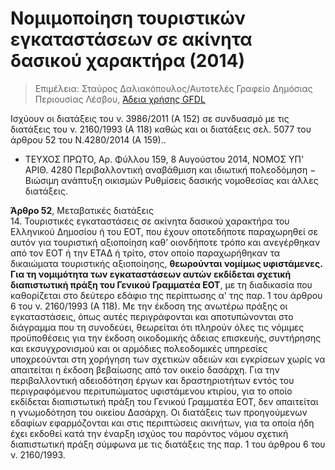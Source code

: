 # Νομιμοποίηση τουριστικών εγκαταστάσεων σε ακίνητα δασικού χαρακτήρα (2014)

>Επιμέλεια: Σταύρος Δαλιακόπουλος/Αυτοτελές Γραφείο Δημόσιας Περιουσίας Λέσβου, [Άδεια χρήσης GFDL](http://www.gnu.org/licenses/fdl.html)

Ισχύουν οι διατάξεις του ν. 3986/2011 (Α 152) σε συνδυασμό με τις διατάξεις του  ν. 2160/1993 (Α 118) καθώς και οι διατάξεις σελ. 5077 του άρθρου 52 του Ν.4280/2014 (Α 159)..  

- ΤΕΥΧΟΣ ΠΡΩΤΟ, Αρ. Φύλλου 159, 8 Αυγούστου 2014, ΝΟΜΟΣ ΥΠ' ΑΡΙΘ. 4280   Περιβαλλοντική αναβάθμιση και ιδιωτική πολεοδόμηση − Βιώσιμη ανάπτυξη οικισμών   Ρυθμίσεις δασικής νομοθεσίας και άλλες διατάξεις.  

**Άρθρο 52**,  Μεταβατικές διατάξεις  
14\. Τουριστικές εγκαταστάσεις σε ακίνητα δασικού χαρακτήρα του Ελληνικού Δημοσίου ή του ΕΟΤ, που έχουν οποτεδήποτε παραχωρηθεί σε αυτόν για τουριστική αξιοποίηση καθ’ οιονδήποτε τρόπο και ανεγέρθηκαν από τον ΕΟΤ ή την ΕΤΑΔ ή τρίτο, στον οποίο παραχωρήθηκαν τα δικαιώματα τουριστικής αξιοποίησης, **θεωρούνται νομίμως υφιστάμενες. Για τη νομιμότητα των εγκαταστάσεων αυτών εκδίδεται σχετική διαπιστωτική πράξη του Γενικού Γραμματέα ΕΟΤ**, με τη διαδικασία που καθορίζεται στο δεύτερο εδάφιο της περίπτωσης α' της παρ. 1 του άρθρου 6 του ν. 2160/1993 (Α 118). Με την έκδοση της ανωτέρω πράξης οι εγκαταστάσεις, όπως αυτές περιγράφονται και αποτυπώνονται στο διάγραμμα που τη συνοδεύει, θεωρείται ότι πληρούν όλες τις νόμιμες προϋποθέσεις για την έκδοση οικοδομικής άδειας επισκευής, συντήρησης και εκσυγχρονισμού και οι αρμόδιες πολεοδομικές υπηρεσίες υποχρεούνται στη χορήγηση των σχετικών αδειών και εγκρίσεων χωρίς να απαιτείται η έκδοση βεβαίωσης από τον οικείο δασάρχη. Για την περιβαλλοντική αδειοδότηση έργων και δραστηριοτήτων εντός του περιγραφόμενου περιτυπώματος υφιστάμενου κτιρίου, για το οποίο εκδίδεται διαπιστωτική πράξη του Γενικού Γραμματέα ΕΟΤ, δεν απαιτείται η γνωμοδότηση του οικείου Δασάρχη. Οι διατάξεις των προηγούμενων εδαφίων εφαρμόζονται και στις περιπτώσεις ακινήτων, για τα οποία ήδη έχει εκδοθεί κατά την έναρξη ισχύος του παρόντος νόμου σχετική διαπιστωτική πράξη σύμφωνα με τις διατάξεις της παρ. 1 του άρθρου 6 του ν. 2160/1993.




